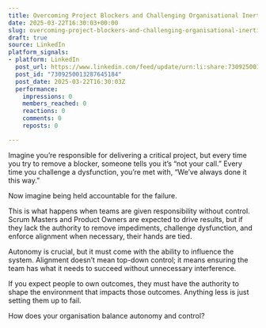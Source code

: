 ```yaml
---
title: Overcoming Project Blockers and Challenging Organisational Inertia
date: 2025-03-22T16:30:03+00:00
slug: overcoming-project-blockers-and-challenging-organisational-inertia
draft: true
source: LinkedIn
platform_signals:
- platform: LinkedIn
  post_url: https://www.linkedin.com/feed/update/urn:li:share:7309250013287645184
  post_id: "7309250013287645184"
  post_date: 2025-03-22T16:30:03Z
  performance:
    impressions: 0
    members_reached: 0
    reactions: 0
    comments: 0
    reposts: 0

---
```

Imagine you’re responsible for delivering a critical project, but every time you try to remove a blocker, someone tells you it’s “not your call.” Every time you challenge a dysfunction, you’re met with, “We’ve always done it this way.”

Now imagine being held accountable for the failure.

This is what happens when teams are given responsibility without control. Scrum Masters and Product Owners are expected to drive results, but if they lack the authority to remove impediments, challenge dysfunction, and enforce alignment when necessary, their hands are tied.

Autonomy is crucial, but it must come with the ability to influence the system. Alignment doesn’t mean top-down control; it means ensuring the team has what it needs to succeed without unnecessary interference.

If you expect people to own outcomes, they must have the authority to shape the environment that impacts those outcomes. Anything less is just setting them up to fail.

How does your organisation balance autonomy and control?

